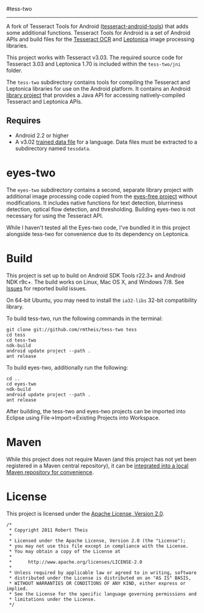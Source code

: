 #tess-two
* * *

A fork of Tesseract Tools for Android ([tesseract-android-tools](http://code.google.com/p/tesseract-android-tools/)) that adds some 
additional functions. Tesseract Tools for Android is a set of Android APIs and
build files for the [Tesseract OCR](https://code.google.com/p/tesseract-ocr/) and [Leptonica](http://www.leptonica.com/) image processing libraries.

This project works with Tesseract v3.03. The required source code for Tesseract 3.03 and
Leptonica 1.70 is included within the `tess-two/jni` folder.

The `tess-two` subdirectory contains tools for compiling the Tesseract and Leptonica
libraries for use on the Android platform. It contains an Android
[library project](http://developer.android.com/tools/projects/projects-eclipse.html#ReferencingLibraryProject)
that provides a Java API for accessing natively-compiled Tesseract and Leptonica APIs.

## Requires

* Android 2.2 or higher
* A v3.02 [trained data file](https://code.google.com/p/tesseract-ocr/downloads/list) for a language. Data files must be extracted to a subdirectory named `tessdata`.

eyes-two
========

The `eyes-two` subdirectory contains a second, separate library project with additional image 
processing code copied from the [eyes-free project](http://code.google.com/p/eyes-free/) without 
modifications. It includes native functions for text detection, blurriness detection, optical flow 
detection, and thresholding. Building eyes-two is not necessary for using the Tesseract API.

While I haven't tested all the Eyes-two code, I've bundled it in this project alongside tess-two for
convenience due to its dependency on Leptonica. 

Build
=====

This project is set up to build on Android SDK Tools r22.3+ and Android NDK r9c+. The build works on Linux, Mac OS X, and Windows 7/8. See [Issues](https://github.com/rmtheis/tess-two/issues) for reported build issues.

On 64-bit Ubuntu, you may need to install the `ia32-libs` 32-bit compatibility library.

To build tess-two, run the following commands in the terminal:

    git clone git://github.com/rmtheis/tess-two tess
    cd tess
    cd tess-two
    ndk-build
    android update project --path .
    ant release

To build eyes-two, additionally run the following:

    cd ..
    cd eyes-two
    ndk-build
    android update project --path .
    ant release

After building, the tess-two and eyes-two projects can be imported into Eclipse using 
File->Import->Existing Projects into Workspace.

Maven
=====

While this project does not require Maven (and this project has not yet been registered in a Maven central repository), it can be [integrated into a local Maven repository for convenience](http://www.jameselsey.co.uk/blogs/techblog/tesseract-ocr-on-android-is-easier-if-you-maven-ise-it-works-on-windows-too/).

License
=======

This project is licensed under the [Apache License, Version 2.0](http://www.apache.org/licenses/LICENSE-2.0.html).

    /*
     * Copyright 2011 Robert Theis
     *
     * Licensed under the Apache License, Version 2.0 (the "License");
     * you may not use this file except in compliance with the License.
     * You may obtain a copy of the License at
     *
     *      http://www.apache.org/licenses/LICENSE-2.0
     *
     * Unless required by applicable law or agreed to in writing, software
     * distributed under the License is distributed on an "AS IS" BASIS,
     * WITHOUT WARRANTIES OR CONDITIONS OF ANY KIND, either express or implied.
     * See the License for the specific language governing permissions and
     * limitations under the License.
     */

